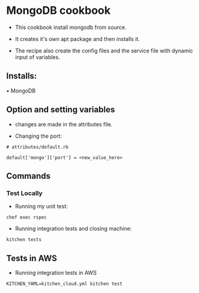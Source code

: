 # MongoDB cookbook

- This cookbook install mongodb from source.

- It creates it's own apt package and then installs it.

- The recipe also create the config files and the service file with dynamic input of variables.

## Installs:
 • MongoDB

## Option and setting variables
- changes are made in the attributes file.

-  Changing the port:

```
# attributes/default.rb

default['mongo']['port'] = <new_value_here>
```
## Commands

### Test Locally
- Running my unit test:
```
chef exec rspec
```
- Running integration tests and closing machine:

```
kitchen tests
```

## Tests in AWS
- Running integration tests in AWS

```
KITCHEN_YAML=kitchen_cloud.yml kitchen test
```
